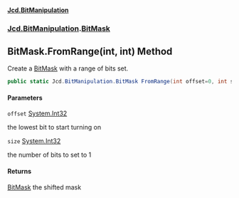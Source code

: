 #### [Jcd.BitManipulation](index 'index')
### [Jcd.BitManipulation](Jcd.BitManipulation 'Jcd.BitManipulation').[BitMask](Jcd.BitManipulation.BitMask 'Jcd.BitManipulation.BitMask')

## BitMask.FromRange(int, int) Method

Create a [BitMask](Jcd.BitManipulation.BitMask 'Jcd.BitManipulation.BitMask') with a range of bits set.

```csharp
public static Jcd.BitManipulation.BitMask FromRange(int offset=0, int size=64);
```
#### Parameters

<a name='Jcd.BitManipulation.BitMask.FromRange(int,int).offset'></a>

`offset` [System.Int32](https://docs.microsoft.com/en-us/dotnet/api/System.Int32 'System.Int32')

the lowest bit to start turning on

<a name='Jcd.BitManipulation.BitMask.FromRange(int,int).size'></a>

`size` [System.Int32](https://docs.microsoft.com/en-us/dotnet/api/System.Int32 'System.Int32')

the number of bits to set to 1

#### Returns
[BitMask](Jcd.BitManipulation.BitMask 'Jcd.BitManipulation.BitMask')
the shifted mask